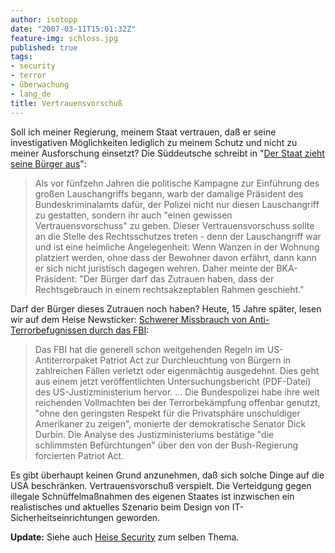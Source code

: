 ```yaml
---
author: isotopp
date: "2007-03-11T15:01:32Z"
feature-img: schloss.jpg
published: true
tags:
- security
- terror
- überwachung
- lang_de
title: Vertrauensvorschuß
---
```

Soll ich meiner Regierung, meinem Staat vertrauen, daß er seine
investigativen Möglichkeiten lediglich zu meinem Schutz und nicht zu meiner
Ausforschung einsetzt? Die Süddeutsche schreibt in
"[Der Staat zieht seine Bürger aus](http://www.sueddeutsche.de/deutschland/artikel/401/102299/)":

> Als vor fünfzehn Jahren die politische Kampagne zur Einführung des großen
> Lauschangriffs begann, warb der damalige Präsident des Bundeskriminalamts
> dafür, der Polizei nicht nur diesen Lauschangriff zu gestatten, sondern
> ihr auch "einen gewissen Vertrauensvorschuss" zu geben. Dieser
> Vertrauensvorschuss sollte an die Stelle des Rechtsschutzes treten - denn
> der Lauschangriff war und ist eine heimliche Angelegenheit: Wenn Wanzen in
> der Wohnung platziert werden, ohne dass der Bewohner davon erfährt, dann
> kann er sich nicht juristisch dagegen wehren. Daher meinte der
> BKA-Präsident: "Der Bürger darf das Zutrauen haben, dass der
> Rechtsgebrauch in einem rechtsakzeptablen Rahmen geschieht."

Darf der Bürger dieses Zutrauen noch haben? Heute, 15 Jahre später, lesen
wir auf dem Heise Newsticker:
[Schwerer Missbrauch von Anti-Terrorbefugnissen durch das FBI](http://www.heise.de/newsticker/meldung/86526):

> Das FBI hat die generell schon weitgehenden Regeln im US-Antiterrorpaket
> Patriot Act zur Durchleuchtung von Bürgern in zahlreichen Fällen verletzt
> oder eigenmächtig ausgedehnt. Dies geht aus einem jetzt veröffentlichten
> Untersuchungsbericht (PDF-Datei) des US-Justizministerium hervor. ... Die
> Bundespolizei habe ihre weit reichenden Vollmachten bei der
> Terrorbekämpfung offenbar genutzt, "ohne den geringsten Respekt für die
> Privatsphäre unschuldiger Amerikaner zu zeigen", monierte der
> demokratische Senator Dick Durbin. Die Analyse des Justizministeriums
> bestätige "die schlimmsten Befürchtungen" über den von der Bush-Regierung
> forcierten Patriot Act.

Es gibt überhaupt keinen Grund anzunehmen, daß sich solche Dinge auf die USA
beschränken. Vertrauensvorschuß verspielt. Die Verteidgung gegen illegale
Schnüffelmaßnahmen des eigenen Staates ist inzwischen ein realistisches und
aktuelles Szenario beim Design von IT-Sicherheitseinrichtungen geworden.

**Update:** Siehe auch
[Heise Security](http://www.heise.de/security/artikel/86415/0) zum selben Thema.
